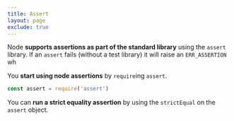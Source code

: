 ```yaml
---
title: Assert
layout: page
exclude: true
---
```


Node **supports assertions as part of the standard library** using the `assert` library. If an `assert` fails (without a test library) it will raise an `ERR_ASSERTION` wh

You **start using node assertions** by `require`ing `assert`.
```js
const assert = require('assert')
```

You can **run a strict equality assertion** by using the `strictEqual` on the `assert` object.
```js

```
<!--stackedit_data:
eyJoaXN0b3J5IjpbLTE3MTU4ODYwNzAsLTIxODExOTI5M119
-->